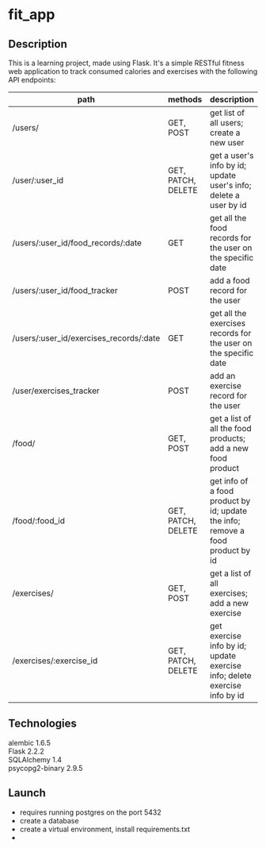 # fit_app
## Description
This is a learning project, made using Flask. It's a simple RESTful fitness web application to track consumed calories and exercises with the following API endpoints:

|path|methods|description|
|----|-------|-----------|
|/users/|GET, POST| get list of all users; create a new user|
|/user/:user_id| GET, PATCH, DELETE| get a user's info by id; update user's info; delete a user by id|
|/users/:user_id/food_records/:date|GET | get all the food records for the user on the specific date|
|/users/:user_id/food_tracker| POST| add a food record for the user |
|/users/:user_id/exercises_records/:date| GET| get all the exercises records for the user on the specific date|
|/user/exercises_tracker | POST | add an exercise record for the user|
|/food/|GET, POST|get a list of all the food products; add a new food product|
|/food/:food_id|GET, PATCH, DELETE|get info of a food product by id; update the info; remove a food product by id|
|/exercises/|GET, POST| get a list of all exercises; add a new exercise|
|/exercises/:exercise_id|GET, PATCH, DELETE|get exercise info by id; update exercise info; delete exercise info by id|

## Technologies
alembic  1.6.5  
Flask  2.2.2  
SQLAlchemy  1.4  
psycopg2-binary  2.9.5  

## Launch
- requires running postgres on the port 5432
- create a database
- create a virtual environment, install requirements.txt
- 

